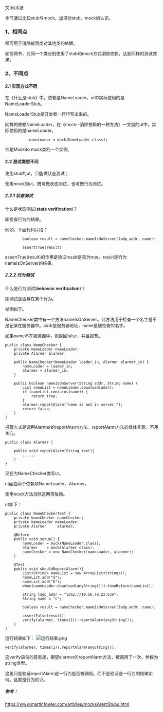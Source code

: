 文|码术张

本节通过比较stub与mock，加深对stub、mock的认识。

### 1、相同点

都可用于消除被测类对其他类的依赖。

如前两节，对同一个类分别使用了stub和mock方式消除依赖，达到同样的测试效果。

### 2、不同点

#### 2.1 实现方式不同

在《什么是stub》中，依赖是NameLoader，ut中实际使用的是NameLoaderStub。

NameLoaderStub是开发者一行行写出来的。

同样的依赖NameLoader，在《mock--消除依赖的一种方法》一文里的ut中，实际使用的是nameLoader。

`			nameLoader = mock(NameLoader.class);`			

它是Mockito mock类的一个实例。

#### 2.2 测试类型不同

使用stub的ut，只能做状态测试；

使用mock的ut，既可做状态测试，也可做行为测试。

##### 2.2.1 状态测试

什么是状态测试(**state verification**)？

即检查行为的结果。

例如，下面代码片段：

```
        boolean result = nameChecker.nameIsOnServer(ladp_addr, name);
        
        assertTrue(result)
```

assertTrue(result)的作用是验证result是否为true。result是行为nameIsOnServer的结果。

##### 2.2.2 行为测试

什么是行为测试(**behavior verification**)？

即测试是否存在某个行为。

举例如下。

NameChecker类中有一个方法nameIsOnServer。此方法用于检查一个名字是不是记录在服务器中。addr是服务器地址，name是被检查的名字。

如果name不在服务器中，则返回false，并且报警。

```
public class NameChecker {
    private NameLoader nameLoader;
    private Alarmer alarmer;
    
    public NameChecker(NameLoader loader_in, Alarmer alarmer_in) {
        nameLoader = loader_in;
        alarmer = alarmer_in;
    }

    public boolean nameIsOnServer(String addr, String name) {
        List nameList = nameLoader.download(addr);
        if (nameList.contains(name)) {
            return true;
        }
        alarmer.reportAlarm("name is not in server.");
        return false;
    }
}
```

报警方式是调用Alarmer的reportAlarm方法。reportAlarm方法的具体实现，不用关心。

```
public class Alarmer {

    public void reportAlarm(String text){
        ......
    }
}
```

现在为NameChecker类写ut。

ut面临两个依赖项NameLoader、Alarmer。

使用mock方法消除这两项依赖。

ut如下：

```
public class NameCheckerTest {
    private NameChecker nameChecker;
    private NameLoader nameLoader;
    private Alarmer     alarmer;

    @Before
    public void setUp() {
        nameLoader = mock(NameLoader.class);
        alarmer    = mock(Alarmer.class);
        nameChecker = new NameChecker(nameLoader, alarmer);
    }

    @Test
    public void shouldReportAlarm(){
        List<String> nameList = new ArrayList<String>();
        nameList.add("a");
        nameList.add("b");
        when(nameLoader.download(anyString())).thenReturn(nameList);

        String ladp_addr = "ldap://10.56.78.23:636";
        String name = "c";

        boolean result = nameChecker.nameIsOnServer(ladp_addr, name);

        assertFalse(result);
        verify(alarmer, times(1)).reportAlarm(anyString());
    }
}
```

运行结果如下：
![运行结果.png](https://upload-images.jianshu.io/upload_images/8093186-eb0067ced8dede6e.png?imageMogr2/auto-orient/strip%7CimageView2/2/w/1240)


`verify(alarmer, times(1)).reportAlarm(anyString());`

这verify语句的意思是，期望alarmer的reportAlarm方法，被调用了一次，参数为string类型。

这里只是验证reportAlarm这一行为是否被调用。而不是验证这一行为的结果如何。这就是行为验证。



##### 参考：

<https://www.martinfowler.com/articles/mocksArentStubs.html>

